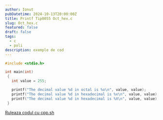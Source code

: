 ```yaml
---
author: Ionut
pubDatetime: 2024-10-13T20:00:00Z 
title: Printf Tip0055 Oct_hex.c
slug: Oct_hex.c
featured: false
draft: false
tags:
  - c
  - poli
description: exemple de cod
---
```

```c
#include <stdio.h>

int main(int)
 {
   int value = 255;

   printf("The decimal value %d in octal is %o\n", value, value);
   printf("The decimal value %d in hexadecimal is %x\n", value, value);
   printf("The decimal value %d in hexadecimal is %X\n", value, value);
 }


```
<a href='https://cpp.sh/?source=%23include+%3Cstdio.h%3E%0D%0A%0D%0Aint+main%28int%29%0D%0A+%7B%0D%0A+++int+value+%3D+255%3B%0D%0A%0D%0A+++printf%28%22The+decimal+value+%25d+in+octal+is+%25o%5Cn%22%2C+value%2C+value%29%3B%0D%0A+++printf%28%22The+decimal+value+%25d+in+hexadecimal+is+%25x%5Cn%22%2C+value%2C+value%29%3B%0D%0A+++printf%28%22The+decimal+value+%25d+in+hexadecimal+is+%25X%5Cn%22%2C+value%2C+value%29%3B%0D%0A+%7D%0D%0A%0D%0A' target='_blank'> Ruleaza codul cu cpp.sh </a>